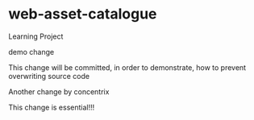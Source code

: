 # web-asset-catalogue
Learning Project

demo change

This change will be committed, in order to demonstrate, how to prevent overwriting source code

Another change by concentrix

This change is essential!!!

